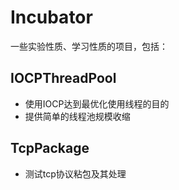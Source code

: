 ﻿# Incubator

一些实验性质、学习性质的项目，包括：

IOCPThreadPool
--------------
 * 使用IOCP达到最优化使用线程的目的
 * 提供简单的线程池规模收缩

TcpPackage
--------------
 * 测试tcp协议粘包及其处理

